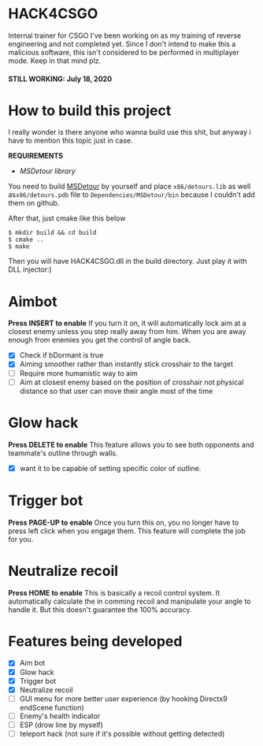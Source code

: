 # HACK4CSGO
Internal trainer for CSGO I've been working on as my training of reverse engineering and not completed yet.
Since I don't intend to make this a malicious software, this isn't considered to be performed in multiplayer mode. Keep in that mind plz.

#### STILL WORKING: July 18, 2020

# How to build this project

I really wonder is there anyone who wanna build use this shit, but anyway i have to mention this topic just in case.

**REQUIREMENTS**
- *MSDetour library*

You need to build [MSDetour](https://github.com/microsoft/Detours) by yourself and place `x86/detours.lib` as well as`x86/detours.pdb` file to `Dependencies/MSDetour/bin` because I couldn't add them on github.

After that, just cmake like this below

```
$ mkdir build && cd build
$ cmake ..
$ make
```

Then you will have HACK4CSGO.dll in the build directory. Just play it with DLL injector:)

# Aimbot

**Press INSERT to enable**
If you turn it on, it will automatically lock aim at a closest enemy unless you step really away from him.
When you are away enough from enemies you get the control of angle back.

- [x] Check if bDormant is true
- [x] Aiming smoother rather than instantly stick crosshair to the target
- [ ] Require more humanistic way to aim
- [ ] Aim at closest enemy based on the position of crosshair not physical distance so that user can move their angle most of the time

# Glow hack
**Press DELETE to enable**
This feature allows you to see both opponents and teammate's outline through walls.

- [x] want it to be capable of setting specific color of outline.

# Trigger bot
**Press PAGE-UP to enable**
Once you turn this on, you no longer have to press left click when you engage them.
This feature will complete the job for you.

# Neutralize recoil
**Press HOME to enable**
This is basically a recoil control system.
It automatically calculate the in comming recoil and manipulate your angle to handle it.
But this doesn't guarantee the 100% accuracy.

# Features being developed

- [x] Aim bot
- [x] Glow hack
- [x] Trigger bot
- [x] Neutralize recoil
- [ ] GUI menu for more better user experience (by hooking Directx9 endScene function)
- [ ] Enemy's health indicator
- [ ] ESP (drow line by myself)
- [ ] teleport hack (not sure if it's possible without getting detected)
